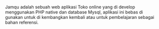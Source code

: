 Jamqu adalah sebuah web aplikasi Toko online yang di develop menggunakan PHP native dan database Mysql, 
aplikasi ini bebas di gunakan untuk di kembangkan kembali atau untuk pembelajaran sebagai bahan referensi.
